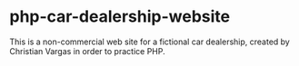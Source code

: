 # php-car-dealership-website
This is a non-commercial web site for a fictional car dealership, created by Christian Vargas in order to practice PHP. 
